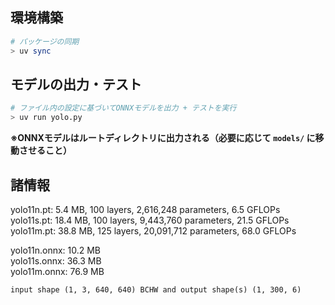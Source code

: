 ## 環境構築
```bash
# パッケージの同期
> uv sync
```

## モデルの出力・テスト
```bash
# ファイル内の設定に基づいてONNXモデルを出力 + テストを実行
> uv run yolo.py
```
**※ONNXモデルはルートディレクトリに出力される（必要に応じて `models/` に移動させること）**

## 諸情報
yolo11n.pt: 5.4 MB, 100 layers, 2,616,248 parameters, 6.5 GFLOPs  
yolo11s.pt: 18.4 MB, 100 layers, 9,443,760 parameters, 21.5 GFLOPs  
yolo11m.pt: 38.8 MB, 125 layers, 20,091,712 parameters, 68.0 GFLOPs  

yolo11n.onnx: 10.2 MB  
yolo11s.onnx: 36.3 MB  
yolo11m.onnx: 76.9 MB  

`input shape (1, 3, 640, 640) BCHW and output shape(s) (1, 300, 6)`